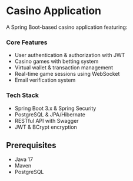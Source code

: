 # Casino Application

A Spring Boot-based casino application featuring:

### Core Features
- User authentication & authorization with JWT
- Casino games with betting system
- Virtual wallet & transaction management
- Real-time game sessions using WebSocket
- Email verification system

### Tech Stack
- Spring Boot 3.x & Spring Security
- PostgreSQL & JPA/Hibernate
- RESTful API with Swagger
- JWT & BCrypt encryption

## Prerequisites
- Java 17
- Maven
- PostgreSQL
